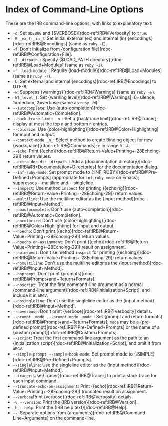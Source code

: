 # Index of Command-Line Options

These are the IRB command-line options, with links to explanatory text:

- `-d`: Set `$DEBUG` and {$VERBOSE}[rdoc-ref:IRB@Verbosity]
  to `true`.
- `-E _ex_[:_in_]`: Set initial external (ex) and internal (in)
  {encodings}[rdoc-ref:IRB@Encodings] (same as `ruby -E`).
- `-f`: Don't initialize from {configuration file}[rdoc-ref:IRB@Configuration+File].
- `-I _dirpath_`: Specify {$LOAD_PATH directory}[rdoc-ref:IRB@Load+Modules]
  (same as `ruby -I`).
- `-r _load-module_`: Require {load-module}[rdoc-ref:IRB@Load+Modules]
  (same as `ruby -r`).
- `-U`: Set external and internal {encodings}[rdoc-ref:IRB@Encodings] to UTF-8.
- `-w`: Suppress {warnings}[rdoc-ref:IRB@Warnings] (same as `ruby -w`).
- `-W[_level_]`: Set {warning level}[rdoc-ref:IRB@Warnings];
  0=silence, 1=medium, 2=verbose (same as `ruby -W`).
- `--autocomplete`: Use {auto-completion}[rdoc-ref:IRB@Automatic+Completion].
- `--back-trace-limit _n_`: Set a {backtrace limit}[rdoc-ref:IRB@Tracer];
  display at most the top `n` and bottom `n` entries.
- `--colorize`: Use {color-highlighting}[rdoc-ref:IRB@Color+Highlighting]
  for input and output.
- `--context-mode _n_`: Select method to create Binding object
  for new {workspace}[rdoc-ref:IRB@Commands]; `n` in range `0..4`.
- `--echo`: Print ({echo}[rdoc-ref:IRB@Return-Value+Printing+-28Echoing-29])
  return values.
- `--extra-doc-dir _dirpath_`:
  Add a {documentation directory}[rdoc-ref:IRB@RI+Documentation+Directories]
  for the documentation dialog.
- `--inf-ruby-mode`: Set prompt mode to {:INF_RUBY}[rdoc-ref:IRB@Pre-Defined+Prompts]
  (appropriate for `inf-ruby-mode` on Emacs);
  suppresses --multiline and --singleline.
- `--inspect`: Use method `inspect` for printing ({echoing}[rdoc-ref:IRB@Return-Value+Printing+-28Echoing-29])
  return values.
- `--multiline`: Use the multiline editor as the {input method}[rdoc-ref:IRB@Input+Method].
- `--noautocomplete`: Don't use {auto-completion}[rdoc-ref:IRB@Automatic+Completion].
- `--nocolorize`: Don't use {color-highlighting}[rdoc-ref:IRB@Color+Highlighting]
  for input and output.
- `--noecho`: Don't print ({echo}[rdoc-ref:IRB@Return-Value+Printing+-28Echoing-29])
  return values.
- `--noecho-on-assignment`: Don't print ({echo}[rdoc-ref:IRB@Return-Value+Printing+-28Echoing-29])
  result on assignment.
- `--noinspect`: Don't se method `inspect` for printing ({echoing}[rdoc-ref:IRB@Return-Value+Printing+-28Echoing-29])
  return values.
- `--nomultiline`: Don't use the multiline editor as the {input method}[rdoc-ref:IRB@Input+Method].
- `--noprompt`: Don't print {prompts}[rdoc-ref:IRB@Prompt+and+Return+Formats].
- `--noscript`:  Treat the first command-line argument as a normal
  {command-line argument}[rdoc-ref:IRB@Initialization+Script],
  and include it in `ARGV`.
- `--nosingleline`: Don't use the singleline editor as the {input method}[rdoc-ref:IRB@Input+Method].
- `--noverbose`: Don't print {verbose}[rdoc-ref:IRB@Verbosity] details.
- `--prompt _mode_`, `--prompt-mode _mode_`:
  Set {prompt and return formats}[rdoc-ref:IRB@Prompt+and+Return+Formats];
  `mode` may be a {pre-defined prompt}[rdoc-ref:IRB@Pre-Defined+Prompts]
  or the name of a {custom prompt}[rdoc-ref:IRB@Custom+Prompts].
- `--script`: Treat the first command-line argument as the path to an
  {initialization script}[rdoc-ref:IRB@Initialization+Script],
  and omit it from `ARGV`.
- `--simple-prompt`, `--sample-book-mode`:
  Set prompt mode to {:SIMPLE}[rdoc-ref:IRB@Pre-Defined+Prompts].
- `--singleline`: Use the singleline editor as the {input method}[rdoc-ref:IRB@Input+Method].
- `--tracer`: Use {Tracer}[rdoc-ref:IRB@Tracer] to print a stack trace for each input command.
- `--truncate-echo-on-assignment`: Print ({echo}[rdoc-ref:IRB@Return-Value+Printing+-28Echoing-29])
  truncated result on assignment.
- `--verbose`Print {verbose}[rdoc-ref:IRB@Verbosity] details.
- `-v`, `--version`: Print the {IRB version}[rdoc-ref:IRB@Version].
- `-h`, `--help`: Print the {IRB help text}[rdoc-ref:IRB@Help].
- `--`: Separate options from {arguments}[rdoc-ref:IRB@Command-Line+Arguments]
  on the command-line.
